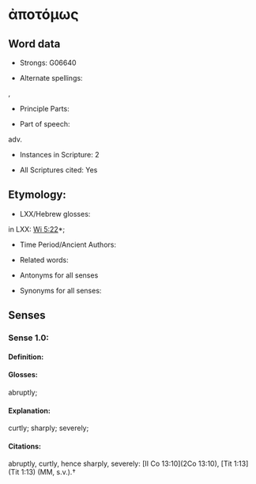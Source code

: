 # ἀποτόμως

<!-- Status: S2=NeedsEdits -->
<!-- Lexica used for edits:   -->

## Word data

* Strongs: G06640

* Alternate spellings:

,

* Principle Parts: 


* Part of speech: 

adv.

* Instances in Scripture: 2

* All Scriptures cited: Yes

## Etymology: 


* LXX/Hebrew glosses: 

in LXX: [Wi 5:22](Wis.5.22)*;

* Time Period/Ancient Authors: 


* Related words: 

* Antonyms for all senses

* Synonyms for all senses: 


## Senses 


### Sense  1.0: 

#### Definition: 

#### Glosses: 

abruptly; 

#### Explanation: 

curtly; 
sharply; 
severely; 

#### Citations: 

abruptly, curtly, hence sharply, severely: [II Co 13:10](2Co 13:10), [Tit 1:13](Tit 1:13) (MM, s.v.).†
